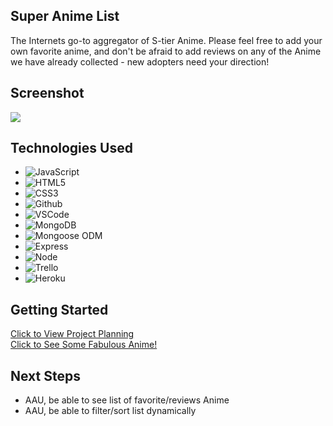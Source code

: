 ## Super Anime List

The Internets go-to aggregator of S-tier Anime. Please feel free to add your own favorite anime, and don't be afraid to add reviews on any of the Anime we have already collected - new adopters need your direction! 

## Screenshot

<img src="https://i.imgur.com/7HBqkrN.png">

## Technologies Used

- ![JavaScript](https://img.shields.io/badge/-JavaScript-05122A?style=flat&logo=javascript)
- ![HTML5](https://img.shields.io/badge/-HTML5-05122A?style=flat&logo=html5)
- ![CSS3](https://img.shields.io/badge/-CSS-05122A?style=flat&logo=css3)
- ![Github](https://img.shields.io/badge/-GitHub-05122A?style=flat&logo=github)
- ![VSCode](https://img.shields.io/badge/-VS_Code-05122A?style=flat&logo=visualstudio)
- ![MongoDB](https://img.shields.io/badge/-MongoDB-05122A?style=flat&logo=mongodb)
- ![Mongoose ODM](https://img.shields.io/badge/-Mongoose_ODM-05122A?style=flat&logo=mongodb)
- ![Express](https://img.shields.io/badge/-Express-05122A?style=flat&logo=express)
- ![Node](https://img.shields.io/badge/-Node.js-05122A?style=flat&logo=node.js)
- ![Trello](https://img.shields.io/badge/-Trello-05122A?style=flat&logo=trello)
- ![Heroku](https://img.shields.io/badge/-Heroku-05122A?style=flat&logo=heroku)

## Getting Started

[Click to View Project Planning](https://trello.com/b/rlN5hWDd/nicodrose-project-2) <br>
[Click to See Some Fabulous Anime!](https://super-anime-list-4e678ec34e1a.herokuapp.com/)

## Next Steps

- AAU, be able to see list of favorite/reviews Anime
- AAU, be able to filter/sort list dynamically